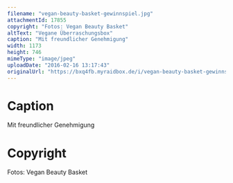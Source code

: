```yaml
---
filename: "vegan-beauty-basket-gewinnspiel.jpg"
attachmentId: 17855
copyright: "Fotos: Vegan Beauty Basket"
altText: "Vegane Überraschungsbox"
caption: "Mit freundlicher Genehmigung"
width: 1173
height: 746
mimeType: "image/jpeg"
uploadDate: "2016-02-16 13:17:43"
originalUrl: "https://bxq4fb.myraidbox.de/i/vegan-beauty-basket-gewinnspiel.jpg"
---
```


# Caption

Mit freundlicher Genehmigung

# Copyright

Fotos: Vegan Beauty Basket
